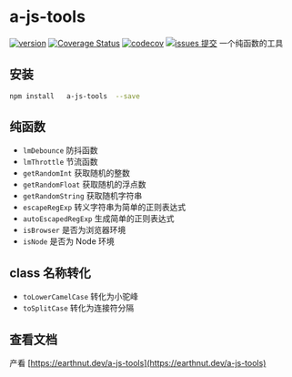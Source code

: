 # a-js-tools

[![version](<https://img.shields.io/npm/v/a-js-tools.svg?logo=npm&logoColor=rgb(0,0,0)&label=版本号&labelColor=rgb(73,73,228)&color=rgb(0,0,0)>)](https://www.npmjs.com/package/a-js-tools) [![Coverage Status](<https://img.shields.io/coverallsCoverage/github/earthnutDev/a-js-tools?logo=coveralls&label=coveralls&labelColor=rgb(12, 244, 39)&color=rgb(0,0,0)>)](https://coveralls.io/github/earthnutDev/a-js-tools?branch=main) [![codecov](<https://img.shields.io/codecov/c/github/earthnutDev/a-js-tools/main?logo=codecov&label=codecov&labelColor=rgb(7, 245, 245)&color=rgb(0,0,0)>)](https://codecov.io/gh/earthnutDev/a-js-tools) [![issues 提交](<https://img.shields.io/badge/issues-提交-rgb(255,0,63)?logo=github>)](https://github.com/earthnutDev/a-js-tools/issues)
一个纯函数的工具

## 安装

```sh
npm install   a-js-tools  --save
```

## 纯函数

- `lmDebounce` 防抖函数
- `lmThrottle` 节流函数
- `getRandomInt` 获取随机的整数
- `getRandomFloat` 获取随机的浮点数
- `getRandomString` 获取随机字符串
- `escapeRegExp` 转义字符串为简单的正则表达式
- `autoEscapedRegExp` 生成简单的正则表达式
- `isBrowser` 是否为浏览器环境
- `isNode` 是否为 Node 环境

## class 名称转化

- `toLowerCamelCase` 转化为小驼峰
- `toSplitCase` 转化为连接符分隔

## 查看文档

产看 [https://earthnut.dev/a-js-tools](https://earthnut.dev/a-js-tools)
